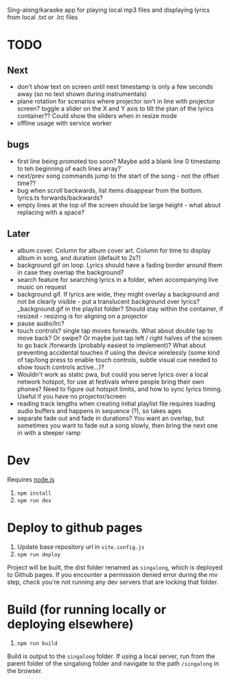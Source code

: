 Sing-along/karaoke app for playing local mp3 files and displaying lyrics from local .txt or .lrc files

# TODO

## Next
- don't show text on screen until next timestamp is only a few seconds away (so no text shown during instrumentals)
- plane rotation for scenarios where projector isn't in line with projector screen? toggle a slider on the X and Y axis to tilt the plan of the lyrics container?? Could show the sliders when in resize mode
- offline usage with service worker

## bugs
- first line being promoted too soon? Maybe add a blank line 0 timestamp to teh beginning of each lines array?`
- next/prev song commands jump to the start of the song - not the offset time??
- bug when scroll backwards, list items disappear from the bottom. lyrics.ts forwards/backwards?
- empty lines at the top of the screen should be large height - what about replacing with a space?

## Later
- album cover. Column for album cover art. Column for time to display album in song, and duration (default to 2s?)
- background gif on loop. Lyrics should have a fading border around them in case they overlap the background?
- search feature for searching lyrics in a folder, when accompanying live music on request
- background gif. If lyrics are wide, they might overlay a background and not be clearly visible - put a translucent background over lyrics? _background.gif in the playlist folder? Should stay within the container, if resized - resizing is for aligning on a projector
- pause audio/lrc?
- touch controls? single tap moves forwards. What about double tap to move back? Or swipe? Or maybe just tap left / right halves of the screen to go back /forwards (probably easiest to implement)? What about preventing accidental touches if using the device wirelessly (some kind of tap/long press to enable touch controls, subtle visual cue needed to show touch controls active...)?
- Wouldn't work as static pwa, but could you serve lyrics over a local network hotspot, for use at festivals where people bring their own phones? Need to figure out hotspot limits, and how to sync lyrics timing. Useful if you have no projector/screen
- reading track lengths when creating initial playlist file requires loading audio buffers and happens in sequence (?), so takes ages
- separate fade out and fade in durations? You want an overlap, but sometimes you want to fade out a song slowly, then bring the next one in with a steeper ramp

# Dev

Requires [node.js](https://nodejs.org)

1. `npm install`
1. `npm run dev` 

# Deploy to github pages

1. Update base repository url in `vite.config.js`
1. `npm run deploy`

Project will be built, the dist folder renamed as `singalong`, which is deployed to Github pages.
If you encounter a permission denied error during the mv step, check you're not running any dev servers that are locking that folder.

# Build (for running locally or deploying elsewhere)

1. `npm run build`

Build is output to the `singalong` folder. If using a local server, run from the parent folder of the singalong folder and navigate to the path `/singalong` in the browser.
